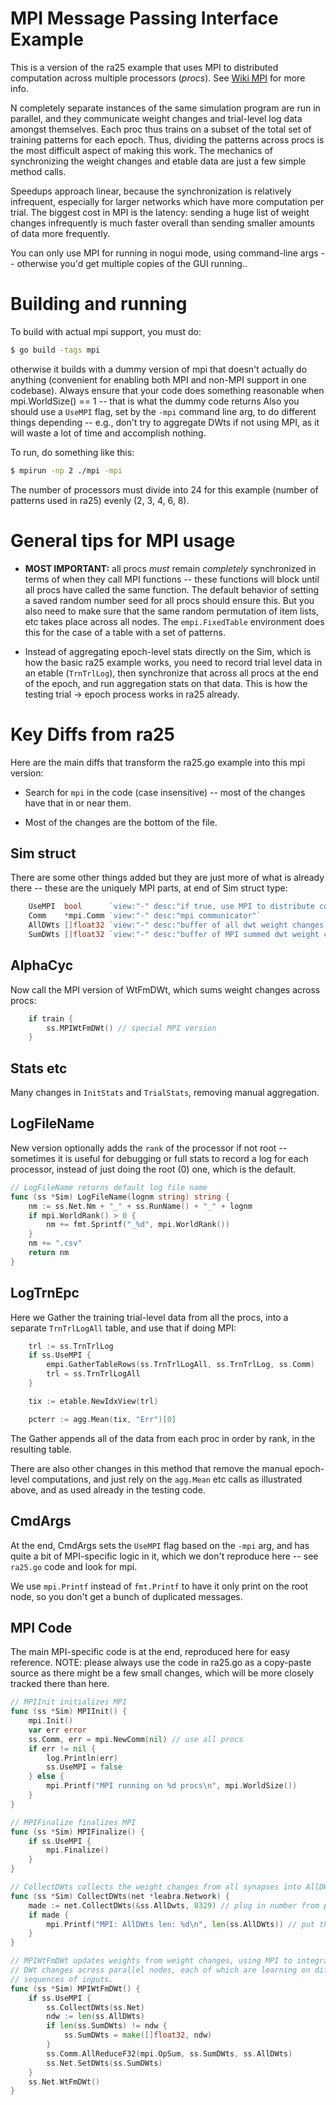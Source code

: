 # MPI Message Passing Interface Example

This is a version of the ra25 example that uses MPI to distributed computation across multiple processors (*procs*).  See [Wiki MPI](https://github.com/emer/emergent/wiki/MPI) for more info.

N completely separate instances of the same simulation program are run in parallel, and they communicate weight changes and trial-level log data amongst themselves.  Each proc thus trains on a subset of the total set of training patterns for each epoch.  Thus, dividing the patterns across procs is the most difficult aspect of making this work.  The mechanics of synchronizing the weight changes and etable data are just a few simple method calls.

Speedups approach linear, because the synchronization is relatively infrequent, especially for larger networks which have more computation per trial.  The biggest cost in MPI is the latency: sending a huge list of weight changes infrequently is much faster overall than sending smaller amounts of data more frequently.

You can only use MPI for running in nogui mode, using command-line args -- otherwise you'd get multiple copies of the GUI running..

# Building and running

To build with actual mpi support, you must do:

```bash
$ go build -tags mpi
```

otherwise it builds with a dummy version of mpi that doesn't actually do anything (convenient for enabling both MPI and non-MPI support in one codebase).  Always ensure that your code does something reasonable when mpi.WorldSize() == 1 -- that is what the dummy code returns  Also you should use a `UseMPI` flag, set by the `-mpi` command line arg, to do different things depending -- e.g., don't try to aggregate DWts if not using MPI, as it will waste a lot of time and accomplish nothing.

To run, do something like this:

```bash
$ mpirun -np 2 ./mpi -mpi
```

The number of processors must divide into 24 for this example (number of patterns used in ra25) evenly (2, 3, 4, 6, 8).

# General tips for MPI usage

* **MOST IMPORTANT:** all procs *must* remain *completely* synchronized in terms of when they call MPI functions -- these functions will block until all procs have called the same function.  The default behavior of setting a saved random number seed for all procs should ensure this.  But you also need to make sure that the same random permutation of item lists, etc takes place across all nodes.  The `empi.FixedTable` environment does this for the case of a table with a set of patterns.

* Instead of aggregating epoch-level stats directly on the Sim, which is how the basic ra25 example works, you need to record trial level data in an etable (`TrnTrlLog`), then synchronize that across all procs at the end of the epoch, and run aggregation stats on that data.  This is how the testing trial -> epoch process works in ra25 already.

# Key Diffs from ra25

Here are the main diffs that transform the ra25.go example into this mpi version:

* Search for `mpi` in the code (case insensitive) -- most of the changes have that in or near them.

* Most of the changes are the bottom of the file.

## Sim struct

There are some other things added but they are just more of what is already there -- these are the uniquely MPI parts, at end of Sim struct type:

```go
	UseMPI  bool      `view:"-" desc:"if true, use MPI to distribute computation across nodes"`
	Comm    *mpi.Comm `view:"-" desc:"mpi communicator"`
	AllDWts []float32 `view:"-" desc:"buffer of all dwt weight changes -- for mpi sharing"`
	SumDWts []float32 `view:"-" desc:"buffer of MPI summed dwt weight changes"`
```

## AlphaCyc

Now call the MPI version of WtFmDWt, which sums weight changes across procs:

```go
	if train {
		ss.MPIWtFmDWt() // special MPI version
	}
```

## Stats etc

Many changes in `InitStats` and `TrialStats`, removing manual aggregation.

## LogFileName

New version optionally adds the `rank` of the processor if not root -- sometimes it is useful for debugging or full stats to record a log for each processor, instead of just doing the root (0) one, which is the default.

```go
// LogFileName returns default log file name
func (ss *Sim) LogFileName(lognm string) string {
	nm := ss.Net.Nm + "_" + ss.RunName() + "_" + lognm
	if mpi.WorldRank() > 0 {
		nm += fmt.Sprintf("_%d", mpi.WorldRank())
	}
	nm += ".csv"
	return nm
}
```

## LogTrnEpc

Here we Gather the training trial-level data from all the procs, into a separate `TrnTrlLogAll` table, and use that if doing MPI:

```go
	trl := ss.TrnTrlLog
	if ss.UseMPI {
		empi.GatherTableRows(ss.TrnTrlLogAll, ss.TrnTrlLog, ss.Comm)
		trl = ss.TrnTrlLogAll
	}

	tix := etable.NewIdxView(trl)

	pcterr := agg.Mean(tix, "Err")[0]
```

The Gather appends all of the data from each proc in order by rank, in the resulting table.

There are also other changes in this method that remove the manual epoch-level computations, and just rely on the `agg.Mean` etc calls as illustrated above, and as used already in the testing code.

## CmdArgs

At the end, CmdArgs sets the `UseMPI` flag based on the `-mpi` arg, and has quite a bit of MPI-specific logic in it, which we don't reproduce here -- see `ra25.go` code and look for mpi.

We use `mpi.Printf` instead of `fmt.Printf` to have it only print on the root node, so you don't get a bunch of duplicated messages.

## MPI Code

The main MPI-specific code is at the end, reproduced here for easy reference.  NOTE: please always use the code in ra25.go as a copy-paste source as there might be a few small changes, which will be more closely tracked there than here.


```go
// MPIInit initializes MPI
func (ss *Sim) MPIInit() {
	mpi.Init()
	var err error
	ss.Comm, err = mpi.NewComm(nil) // use all procs
	if err != nil {
		log.Println(err)
		ss.UseMPI = false
	} else {
		mpi.Printf("MPI running on %d procs\n", mpi.WorldSize())
	}
}

// MPIFinalize finalizes MPI
func (ss *Sim) MPIFinalize() {
	if ss.UseMPI {
		mpi.Finalize()
	}
}

// CollectDWts collects the weight changes from all synapses into AllDWts
func (ss *Sim) CollectDWts(net *leabra.Network) {
    made := net.CollectDWts(&ss.AllDwts, 8329) // plug in number from printout below, to avoid realloc
    if made {
		mpi.Printf("MPI: AllDWts len: %d\n", len(ss.AllDWts)) // put this number in above make
	}
}

// MPIWtFmDWt updates weights from weight changes, using MPI to integrate
// DWt changes across parallel nodes, each of which are learning on different
// sequences of inputs.
func (ss *Sim) MPIWtFmDWt() {
	if ss.UseMPI {
		ss.CollectDWts(ss.Net)
		ndw := len(ss.AllDWts)
		if len(ss.SumDWts) != ndw {
			ss.SumDWts = make([]float32, ndw)
		}
		ss.Comm.AllReduceF32(mpi.OpSum, ss.SumDWts, ss.AllDWts)
		ss.Net.SetDWts(ss.SumDWts)
	}
	ss.Net.WtFmDWt()
}
```


